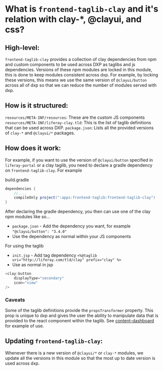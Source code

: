 # What is `frontend-taglib-clay` and it's relation with clay-\*, @clayui, and css?

## High-level:

`frontend-taglib-clay` provides a collection of clay dependencies from npm and custom components to be used across DXP as taglibs and js dependencies. Versions of these npm modules are locked in this module, this is done to keep modules consistent across dxp. For example, by locking these versions, this means we use the same version of `@clayui/button` across all of dxp so that we can reduce the number of modules served with dxp.

## How is it structured:

`resources/META-INF/resources`: These are the custom JS components
`resources/META-INF/liferay-clay.tld`: This is the list of taglib definitions that can be used across DXP.
`package.json`: Lists all the provided versions of `clay-*` and `@clayui/*` packages.

## How does it work:

For example, if you want to use the version of `@clayui/button` specified in `liferay-portal` or a clay taglib, you need to declare a gradle dependency on `frontend-taglib-clay`. For example

build.gradle

```gradle
dependencies {
	//....
	compileOnly project(":apps:frontend-taglib:frontend-taglib-clay")
}
```

After declaring the gradle dependency, you then can use one of the clay npm modules like so...

-   `package.json` - Add the dependency you want, for example `"@clayui/button": "3.4.0"`
-   Use the dependency as normal within your JS components

For using the taglib

-   `init.jsp` - Add tag dependency `<%@taglib uri="http://liferay.com/tld/clay" prefix="clay" %>`
-   Use as normal in jsp

```java
<clay:button
	displayType="secondary"
	icon="view"
/>
```

### Caveats

Some of the taglib definitions provide the `propsTransformer` property. This prop is unique to dxp and gives the user the ability to manipulate data that is provided to the react component within the taglib. See [content-dashboard](https://github.com/liferay/liferay-portal/blob/master/modules/apps/content-dashboard/content-dashboard-web/src/main/resources/META-INF/resources/view.jsp#L207) for example of use.

## Updating `frontend-taglib-clay`:

Whenever there is a new version of `@clayui/*` or `clay-*` modules, we update all the versions in this module so that the most up to date version is used across dxp.
